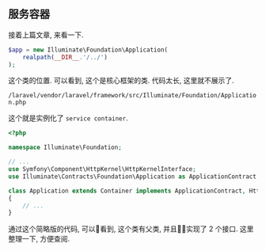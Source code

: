 ## 服务容器

接着上篇文章, 来看一下.

```php
$app = new Illuminate\Foundation\Application(
    realpath(__DIR__.'/../')
);
```

这个类的位置. 可以看到, 这个是核心框架的类. 代码太长, 这里就不展示了. 

`/laravel/vendor/laravel/framework/src/Illuminate/Foundation/Application.php`

这个就是实例化了 `service container`. 

```php
<?php

namespace Illuminate\Foundation;

// ...
use Symfony\Component\HttpKernel\HttpKernelInterface;
use Illuminate\Contracts\Foundation\Application as ApplicationContract;

class Application extends Container implements ApplicationContract, HttpKernelInterface
{
    // ...
}
```

通过这个简略版的代码, 可以看到, 这个类有父类, 并且实现了 2 个接口. 这里整理一下, 方便查阅. 



